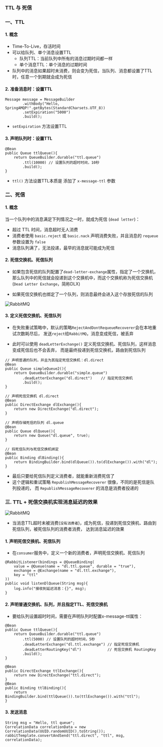 ### TTL 与 死信

###  一、TTL
####  1. 概念
* Time-To-Live，存活时间
* 可以给队列、单个消息设置TTL
    * 队列TTL：当前队列中所有的消息过期时间都一样
    * 单个消息TTL：单个消息的过期时间
* 队列中的消息如果超时未消费，则会变为死信，当队列、消息都设置了TTL时，任意一个到期就会成为死信

####  2. 准备消息时：设置TTL
```
Message message = MessageBuilder
        .withBody("Hello, SpringAMQP!".getBytes(StandardCharsets.UTF_8))
        .setExpiration("5000")
        .build();
```

* `setExpiration` 方法设置TTL


####  3. 声明队列时：设置TTL
```
@Bean
public Queue ttlQueue(){
    return QueueBuilder.durable("ttl.queue") 
        .ttl(10000) // 设置队列的超时时间，10秒
        .build();
}
```

* `ttl()` 方法设置TTL本质是 添加了 `x-message-ttl` 参数



###  二、死信
#### 1. 概念
当一个队列中的消息满足下列情况之一时，就成为死信 (`dead letter`)：

* 超过 TTL 时间，消息超时无人消费
* 消费者使用 `basic.reject` 或 `basic.nack` 声明消费失败，并且消息的 `requeue` 参数设置为 `false`
* 消息队列满了，无法投递，最早的消息就可能成为死信


#### 2. 死信交换机、死信队列
* 如果包含死信的队列配置了`dead-letter-exchange`属性，指定了一个交换机，
那么队列中的死信就会投递到这个交换机中，而这个交换机称为死信交换机 (`Dead Letter Exchange`，简称DLX)

* 如果死信交换机也绑定了一个队列，则消息最终会进入这个存放死信的队列

![RabbitMQ](https://fgq233.github.io/imgs/other/rabbitMQ9.png)


#### 3. 定义死信交换机、死信队列
* 在失败重试策略中，默认的策略`RejectAndDontRequeueRecoverer`会在本地重试次数耗尽后，
发送`reject`给`RabbitMQ`，消息变成死信，被丢弃

* 此时可以使用 `deadLetterExchange()` 定义死信交换机、死信队列，这样消息变成死信后也不会丢弃，
而是最终投递到死信交换机，路由到死信队列

```
// 声明普通的队列，并且为其指定死信交换机：dl.direct
@Bean
public Queue simpleQueue2(){
    return QueueBuilder.durable("simple.queue") 
        .deadLetterExchange("dl.direct")    // 指定死信交换机
        .build();
}

// 声明死信交换机 dl.direct
@Bean
public DirectExchange dlExchange(){
    return new DirectExchange("dl.direct");
}

// 声明存储死信的队列 dl.queue
@Bean
public Queue dlQueue(){
    return new Queue("dl.queue", true);
}

// 将死信队列与死信交换机绑定
@Bean
public Binding dlBinding(){
    return BindingBuilder.bind(dlQueue()).to(dlExchange()).with("dl");
}
```

* 最后只要给死信队列定义消费者，就能重新消费死信了
* 这个逻辑和重试策略 `RepublishMessageRecoverer` 很像，不同的是死信是队列投递的，
而 `RepublishMessageRecoverer` 的消息是消费者投递的



### 三. TTL + 死信交换机实现消息延迟的效果
![RabbitMQ](https://fgq233.github.io/imgs/other/rabbitMQ10.png)

* 当消息TTL超时未被消费(`没有消费者`)，成为死信，投递到死信交换机、路由到死信队列，被死信队列的消费者消费，
达到消息延迟的效果


#### 1. 声明死信交换机、死信队列
* 在`consumer`服务中，定义一个新的消费者，声明死信交换机、死信队列

```
@RabbitListener(bindings = @QueueBinding(
    value = @Queue(name = "dl.ttl.queue", durable = "true"),
    exchange = @Exchange(name = "dl.ttl.exchange"),
    key = "ttl"
))
public void listenDlQueue(String msg){
    log.info("接收到延迟消息：{}", msg);
}
```


#### 2. 声明普通交换机、队列，并且指定TTL、死信交换机 
* 要给队列设置超时时间，需要在声明队列时配置x-message-ttl属性：

```
@Bean
public Queue ttlQueue(){
    return QueueBuilder.durable("ttl.queue") 
        .ttl(5000) // 设置队列的超时时间，5秒
        .deadLetterExchange("dl.ttl.exchange") // 指定死信交换机
        .deadLetterRoutingKey("dl")            // 死信交换机 RoutingKey
        .build();
}

@Bean
public DirectExchange ttlExchange(){
    return new DirectExchange("ttl.direct");
}
@Bean
public Binding ttlBinding(){
    return BindingBuilder.bind(ttlQueue()).to(ttlExchange()).with("ttl");
}
```
 
#### 3. 发送消息 
```
String msg = "Hello, ttl queue";
CorrelationData correlationData = new CorrelationData(UUID.randomUUID().toString());
rabbitTemplate.convertAndSend("ttl.direct", "ttl", msg, correlationData);
```





